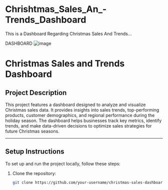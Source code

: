 # Chrishtmas_Sales_An_-Trends_Dashboard
This is a Dashboard Regarding Christmas Sales And Trends...


DASHBOARD
![image](https://github.com/user-attachments/assets/a41c339d-9560-4b4c-b459-8d81cf4b67b3)

# Christmas Sales and Trends Dashboard

## Project Description
This project features a dashboard designed to analyze and visualize Christmas sales data. It provides insights into sales trends, top-performing products, customer demographics, and regional performance during the holiday season. The dashboard helps businesses track key metrics, identify trends, and make data-driven decisions to optimize sales strategies for future Christmas seasons.

---

## Setup Instructions

To set up and run the project locally, follow these steps:

1. Clone the repository:
   ```bash
   git clone https://github.com/your-username/christmas-sales-dashboard.git



